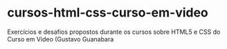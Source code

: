# cursos-html-css-curso-em-video
 Exercícios e desafios propostos durante os cursos sobre HTML5 e CSS do Curso em Vídeo (Gustavo Guanabara
